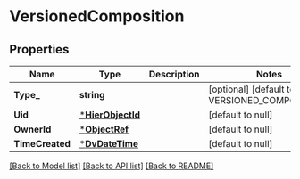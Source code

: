 # VersionedComposition

## Properties
Name | Type | Description | Notes
------------ | ------------- | ------------- | -------------
**Type_** | **string** |  | [optional] [default to VERSIONED_COMPOSITION]
**Uid** | [***HierObjectId**](HierObjectId.md) |  | [default to null]
**OwnerId** | [***ObjectRef**](ObjectRef.md) |  | [default to null]
**TimeCreated** | [***DvDateTime**](DvDateTime.md) |  | [default to null]

[[Back to Model list]](../README.md#documentation-for-models) [[Back to API list]](../README.md#documentation-for-api-endpoints) [[Back to README]](../README.md)


